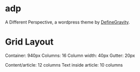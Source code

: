 adp
===

A Different Perspective, a wordpress theme by [DefineGravity](http://www.definegravity.co).

Grid Layout
====
Container: 940px
Columns: 16
Column width: 40px
Gutter: 20px

Content/article: 12 columns
Text inside article: 10 columns
